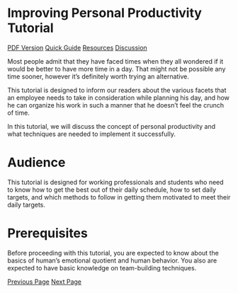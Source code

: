 # Improving Personal Productivity Tutorial
[PDF Version](../improving_personal_productivity/improving_personal_productivity_pdf_version.md)
[Quick Guide](../improving_personal_productivity/improving_personal_productivity_quick_guide.md)
[Resources](../improving_personal_productivity/improving_personal_productivity_useful_resources.md)
[Discussion](../improving_personal_productivity/improving_personal_productivity_discussion.md)

Most people admit that they have faced times when they all wondered if it would be better to have more time in a day. That might not be possible any time sooner, however it’s definitely worth trying an alternative.

This tutorial is designed to inform our readers about the various facets that an employee needs to take in consideration while planning his day, and how he can organize his work in such a manner that he doesn’t feel the crunch of time.

In this tutorial, we will discuss the concept of personal productivity and what techniques are needed to implement it successfully.

# Audience
This tutorial is designed for working professionals and students who need to know how to get the best out of their daily schedule, how to set daily targets, and which methods to follow in getting them motivated to meet their daily targets.

# Prerequisites
Before proceeding with this tutorial, you are expected to know about the basics of human’s emotional quotient and human behavior. You also are expected to have basic knowledge on team-building techniques.


[Previous Page](../improving_personal_productivity/index.md) [Next Page](../improving_personal_productivity/improving_personal_productivity_introduction.md) 
